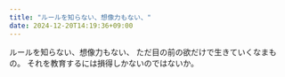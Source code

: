 ```yaml
---
title: "ルールを知らない、想像力もない、"
date: 2024-12-20T14:19:36+09:00
---
```

ルールを知らない、想像力もない、
ただ目の前の欲だけで生きていくなまもの。
それを教育するには損得しかないのではないか。
